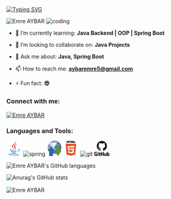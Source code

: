 [![Typing SVG](https://readme-typing-svg.herokuapp.com?font=times+new+roman:bold&color=%06088B&size=19&duration=3000&vCenter=true&multiline=true&height=100&lines=Hey%2C+I'm+Emre+AYBAR%3B+Software+Developer)](https://git.io/typing-svg)

<img align="right" alt="coding" width="400" src="https://media.tenor.com/qJ5evVs-_uUAAAAC/coding.gif">

<p align="left"> <img src="https://komarev.com/ghpvc/?username=emreaybar&label=Profile%20views&color=0e75b6&style=flat" alt="Emre AYBAR" /> </p>

- 🌱 I’m currently learning: **Java Backend | OOP | Spring Boot**

- 👯 I’m looking to collaborate on: **Java Projects**

- 💬 Ask me about: **Java, Spring Boot**

- 📫 How to reach me: **aybaremre5@gmail.com**

- ⚡ Fun fact: **😎**

<h3 align="left">Connect with me:</h3>
<p align="left">
<a href="https://www.linkedin.com/in/emre-aybar-3ba538213/" target="blank">
<img align="center" src="https://raw.githubusercontent.com/rahuldkjain/github-profile-readme-generator/master/src/images/icons/Social/linked-in-alt.svg" alt="Emre AYBAR" height="30" width="40" /></a>
</p>

<h3 align="left">Languages and Tools:</h3>
<p align="left">
<img src="https://raw.githubusercontent.com/devicons/devicon/master/icons/java/java-original.svg" alt="java" width="40" height="40"/>
<img src="https://www.vectorlogo.zone/logos/springio/springio-icon.svg" alt="spring" width="40" height="40"/>
<img src="https://raw.githubusercontent.com/devicons/devicon/master/icons/http/http-original.svg" alt="http" width="40" height="40"/>
<img src="https://raw.githubusercontent.com/devicons/devicon/master/icons/html5/html5-original-wordmark.svg" alt="html5" width="40" height="40"/>
<img src="https://www.vectorlogo.zone/logos/git-scm/git-scm-icon.svg" alt="git" width="40" height="40"/>
<img src="https://github.com/devicons/devicon/blob/master/icons/github/github-original-wordmark.svg" alt="github" width="40" height="40"/>
</p>

<p>
  <img width="470" src="https://github-readme-stats.vercel.app/api/top-langs?username=emreaybar&show_icons=true&locale=en&layout=compact&theme=tokyonight" alt="Emre AYBAR's GitHub languages">
</p>

![Anurag's GitHub stats](https://github-readme-stats.vercel.app/api?username=emreaybar&show_icons=true&theme=radical)

<p><img align="center" width="470" src="https://github-readme-streak-stats.herokuapp.com/?user=emreaybar&theme=dark" alt="Emre AYBAR" /></p>
